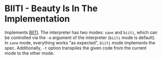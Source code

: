 # BIITI - Beauty Is In The Implementation

Implements [BIITI](https://esolangs.org/wiki/BIITI). The interpreter has two modes: `sane` and `biiti`, which can be controlled via the `-m` argument of the interpreter (`biiti` mode is default).
In `sane` mode, everything works "as expected", `biiti` mode implements the spec. Additionally, `-t` option transpiles the given code from the current mode to the other mode.
